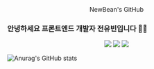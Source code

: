 <center>NewBean's GitHub</center>

### 안녕하세요 프론트엔드 개발자 전유빈입니다 🧑‍💻
<center>
  <a href="https://newbean0312.github.io/portfolio/)" target="_blank"><img src="https://img.shields.io/badge/Portfolio_WebSite-784b08?style=flat&logo=microdotblog&logoColor=ffffff"/></a>
  <a href="https://newbean-j.tistory.com/" target="_blank"><img src="https://img.shields.io/badge/Tistory_Blog-d64934?style=flat&logo=tistory&logoColor=ffffff"/></a>
  <a href="#" target="_blank"><img src="https://img.shields.io/badge/newbean0312@gmail.com-32a85c?style=flat&logo=Gmail&logoColor=ffffff"/></a>
</center>

![Anurag's GitHub stats](https://github-readme-stats.vercel.app/api?username=NewBean0312&show_icons=true&theme=radical)
